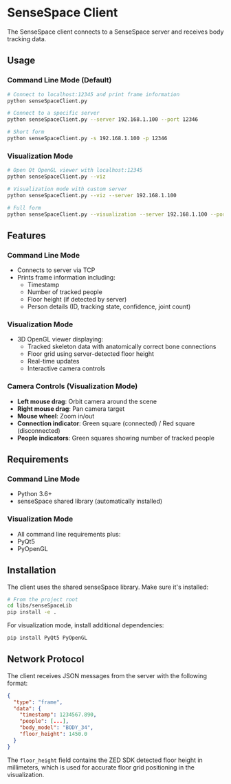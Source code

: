 # SenseSpace Client

The SenseSpace client connects to a SenseSpace server and receives body tracking data.

## Usage

### Command Line Mode (Default)
```bash
# Connect to localhost:12345 and print frame information
python senseSpaceClient.py

# Connect to a specific server
python senseSpaceClient.py --server 192.168.1.100 --port 12346

# Short form
python senseSpaceClient.py -s 192.168.1.100 -p 12346
```

### Visualization Mode
```bash
# Open Qt OpenGL viewer with localhost:12345
python senseSpaceClient.py --viz

# Visualization mode with custom server
python senseSpaceClient.py --viz --server 192.168.1.100

# Full form
python senseSpaceClient.py --visualization --server 192.168.1.100 --port 12346
```

## Features

### Command Line Mode
- Connects to server via TCP
- Prints frame information including:
  - Timestamp
  - Number of tracked people
  - Floor height (if detected by server)
  - Person details (ID, tracking state, confidence, joint count)

### Visualization Mode  
- 3D OpenGL viewer displaying:
  - Tracked skeleton data with anatomically correct bone connections
  - Floor grid using server-detected floor height
  - Real-time updates
  - Interactive camera controls

### Camera Controls (Visualization Mode)
- **Left mouse drag**: Orbit camera around the scene
- **Right mouse drag**: Pan camera target
- **Mouse wheel**: Zoom in/out
- **Connection indicator**: Green square (connected) / Red square (disconnected)
- **People indicators**: Green squares showing number of tracked people

## Requirements

### Command Line Mode
- Python 3.6+
- senseSpace shared library (automatically installed)

### Visualization Mode  
- All command line requirements plus:
- PyQt5
- PyOpenGL

## Installation

The client uses the shared senseSpace library. Make sure it's installed:

```bash
# From the project root
cd libs/senseSpaceLib
pip install -e .
```

For visualization mode, install additional dependencies:
```bash
pip install PyQt5 PyOpenGL
```

## Network Protocol

The client receives JSON messages from the server with the following format:

```json
{
  "type": "frame",
  "data": {
    "timestamp": 1234567.890,
    "people": [...],
    "body_model": "BODY_34",
    "floor_height": 1450.0
  }
}
```

The `floor_height` field contains the ZED SDK detected floor height in millimeters, which is used for accurate floor grid positioning in the visualization.
